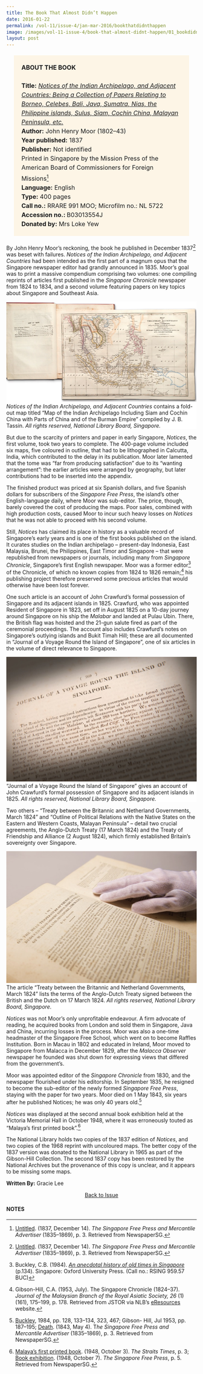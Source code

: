 ```yaml
---
title: The Book That Almost Didn’t Happen
date: 2016-01-22
permalink: /vol-11/issue-4/jan-mar-2016/bookthatdidnthappen
image: /images/vol-11-issue-4/book-that-almost-didnt-happen/01_bookdidnthappen.jpg
layout: post
---
```

<span style="background-colour: #fdf5e6; padding: 20px; margin: 20px; background:#fdf5e6; display:block; font-size:1rem; line-height:1.5rem;"><b>ABOUT THE BOOK</b>
<br><br>
<b>Title:</b> <i><a href="https://eresources.nlb.gov.sg/printheritage/detail/f9d3332f-3612-46d3-b134-b254d106aaf9.aspx">Notices of the Indian Archipelago, and Adjacent Countries: Being a Collection of Papers Relating to Borneo, Celebes, Bali, Java, Sumatra, Nias, the Philippine islands, Sulus, Siam, Cochin China, Malayan Peninsula, etc.</a></i>
<br>
<b>Author:</b> John Henry Moor (1802–43)
<br>
<b>Year published:</b> 1837
<br>
<b>Publisher:</b> Not identified
<br>
Printed in Singapore by the Mission Press of the American Board of Commissioners for Foreign Missions[^1]
<br>
<b>Language:</b> English
<br>
<b>Type:</b> 400 pages
<br>
<b>Call no.:</b> RRARE 991 MOO; Microfilm no.: NL 5722
<br>
<b>Accession no.: </b> B03013554J
<br>
<b>Donated by:</b> Mrs Loke Yew</span>

By John Henry Moor’s reckoning, the book he published in December 1837[^1] was beset with failures. *Notices of the Indian Archipelago, and Adjacent Countries* had been intended as the first part of a magnum opus that the Singapore newspaper editor had grandly announced in 1835. Moor’s goal was to print a massive compendium comprising two volumes: one compiling reprints of articles first published in the *Singapore Chronicle* newspaper from 1824 to 1834, and a second volume featuring papers on key topics about Singapore and Southeast Asia.

<div style="background-color: white;"><img src="/images/vol-11-issue-4/book-that-almost-didnt-happen/01a_bookdidnthappen.jpg"><i>Notices of the Indian Archipelago, and Adjacent Countries</i> contains a fold-out map titled “Map of the Indian Archipelago Including Siam and Cochin China with Parts of China and of the Burman Empire” compiled by J. B. Tassin. <i>All rights reserved, National Library Board, Singapore.</i></div>

But due to the scarcity of printers and paper in early Singapore, *Notices*, the first volume, took two years to complete. The 400-page volume included six maps, five coloured in outline, that had to be lithographed in Calcutta, India, which contributed to the delay in its publication. Moor later lamented that the tome was “far from producing satisfaction” due to its “wanting arrangement”: the earlier articles were arranged by geography, but later contributions had to be inserted into the appendix.

The finished product was priced at six Spanish dollars, and five Spanish dollars for subscribers of the *Singapore Free Press*, the island’s other English-language daily, where Moor was sub-editor. The price, though, barely covered the cost of producing the maps. Poor sales, combined with high production costs, caused Moor to incur such heavy losses on *Notices* that he was not able to proceed with his second volume.

Still, *Notices* has claimed its place in history as a valuable record of Singapore’s early years and is one of the first books published on the island. It curates studies on the Indian archipelago – present-day Indonesia, East Malaysia, Brunei, the Philippines, East Timor and Singapore – that were republished from newspapers or journals, including many from *Singapore Chronicle*, Singapore’s first English newspaper. Moor was a former editor[^2] of the Chronicle, of which no known copies from 1824 to 1826 remain;[^3] his publishing project therefore preserved some precious articles that would otherwise have been lost forever.

One such article is an account of John Crawfurd’s formal possession of Singapore and its adjacent islands in 1825. Crawfurd, who was appointed Resident of Singapore in 1823, set off in August 1825 on a 10-day journey around Singapore on his ship the *Malabar* and landed at Pulau Ubin. There, the British flag was hoisted and the 21-gun salute fired as part of the ceremonial proceedings. The account also includes Crawfurd’s notes on Singapore’s outlying islands and Bukit Timah Hill; these are all documented in “Journal of a Voyage Round the Island of Singapore”, one of six articles in the volume of direct relevance to Singapore.

<div style="background-color: white;"><img src="/images/vol-11-issue-4/book-that-almost-didnt-happen/02a_bookdidnthappen.jpg">“Journal of a Voyage Round the Island of Singapore” gives an account of John Crawfurd’s formal possession of Singapore and its adjacent islands in 1825. <i>All rights reserved, National Library Board, Singapore.</i></div>

Two others – “Treaty between the Britannic and Netherland Governments, March 1824” and “Outline of Political Relations with the Native States on the Eastern and Western Coasts, Malayan Peninsula” – detail two crucial agreements, the Anglo-Dutch Treaty (17 March 1824) and the Treaty of Friendship and Alliance (2 August 1824), which firmly established Britain’s sovereignty over Singapore.

<div style="background-color: white;"><img src="/images/vol-11-issue-4/book-that-almost-didnt-happen/03a_bookdidnthappen.jpg">The article “Treaty between the Britannic and Netherland Governments, March 1824” lists the terms of the Anglo-Dutch Treaty signed between the British and the Dutch on 17 March 1824. <i>All rights reserved, National Library Board, Singapore.</i></div>

*Notices* was not Moor’s only unprofitable endeavour. A firm advocate of reading, he acquired books from London and sold them in Singapore, Java and China, incurring losses in the process. Moor was also a one-time headmaster of the Singapore Free School, which went on to become Raffles Institution. Born in Macau in 1802 and educated in Ireland, Moor moved to Singapore from Malacca in December 1829, after the *Malacca Observer* newspaper he founded was shut down for expressing views that differed from the government’s.

Moor was appointed editor of the *Singapore Chronicle* from 1830, and the newspaper flourished under his editorship. In September 1835, he resigned to become the sub-editor of the newly formed *Singapore Free Press*, staying with the paper for two years. Moor died on 1 May 1843, six years after he published Notices; he was only 40 years old.[^4]

*Notices* was displayed at the second annual book exhibition held at the Victoria Memorial Hall in October 1948, where it was erroneously touted as “Malaya’s first printed book”.[^5]

The National Library holds two copies of the 1837 edition of *Notices*, and two copies of the 1968 reprint with uncoloured maps. The better copy of the 1837 version was donated to the National Library in 1965 as part of the Gibson-Hill Collection. The second 1837 copy has been restored by the National Archives but the provenance of this copy is unclear, and it appears to be missing some maps.

**Written By:** Gracie Lee

<a href="/vol-11/issue-4/jan-mar-2016/"><center>Back to Issue</center></a>

#### **NOTES**

[^1]:[Untitled](https://eresources.nlb.gov.sg/newspapers/Digitised/Article/singfreepressa18371214-1.2.16). (1837, December 14). *The Singapore Free Press and Mercantile Advertiser* (1835–1869), p. 3. Retrieved from NewspaperSG.

[^2]:Buckley, C.B. (1984). *[An anecdotal history of old times in Singapore](http://eservice.nlb.gov.sg/item_holding_s.aspx?bid=4082239)* (p.134). Singapore: Oxford University Press. (Call no.: RSING 959.57 BUC)

[^3]:Gibson-Hill, C.A. (1953, July). The Singapore Chronicle (1824–37). *Journal of the Malaysian Branch of the Royal Asiatic Society, 26* (1) (161), 175–199, p. 178. Retrieved from JSTOR via NLB’s [eResources](https://eresources.nlb.gov.sg/main/) website.

[^4]:[Buckley](http://eservice.nlb.gov.sg/item_holding_s.aspx?bid=4082239), 1984, pp. 128, 133–134, 323, 467; Gibson- Hill, Jul 1953, pp. 187–195; [Death](http://eresources.nlb.gov.sg/newspapers/Digitised/Article/singfreepressa18430504-1.2.9). (1843, May 4). T*he Singapore Free Press and Mercantile Advertiser* (1835–1869), p. 3. Retrieved from NewspaperSG.

[^5]:[Malaya’s first printed book](http://eresources.nlb.gov.sg/newspapers/Digitised/Article/straitstimes19481003-1.2.38). (1948, October 3). *The Straits Times*, p. 3; [Book exhibition](http://eresources.nlb.gov.sg/newspapers/Digitised/Article/freepress19481007-1.2.82). (1948, October 7). *The Singapore Free Press*, p. 5. Retrieved from NewspaperSG.

[^6]:Extracts from letters of Mr Tracy, dated at Singapore. (1836, May). *The Missionary Herald, 32*, 181. Retrieved May 25, 2019, from HathiTrust website.